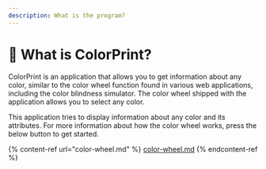 ```yaml
---
description: What is the program?
---
```


# 🎨 What is ColorPrint?

ColorPrint is an application that allows you to get information about any color, similar to the color wheel function found in various web applications, including the color blindness simulator. The color wheel shipped with the application allows you to select any color.

This application tries to display information about any color and its attributes. For more information about how the color wheel works, press the below button to get started.

{% content-ref url="color-wheel.md" %}
[color-wheel.md](color-wheel.md)
{% endcontent-ref %}

